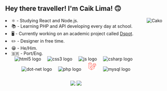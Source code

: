 ## Hey there traveller! I'm Caik Lima! 🙃

  <div>
      <li> ⚛️ - Studying React and Node.js. <img  height="300em" align="right" alt="Cako" src="https://i.pinimg.com/originals/ae/1a/32/ae1a3228917786b1c62c8f4ee9a827fe.gif"/></li>
      <li> 📚 - Learning PHP and API developing every day at school. </li>
      <li> 🖥️ - Currently working on an academic project called <a href="https://github.com/Caik0/Dspot-Project">Dspot</a>.</li>
      <li> ✏️ - Designer in free time.</li>
      <li> 😁 - He/Him.</li>
      <li> 🇧🇷 - Port/Eng.</li>
    <div align="center">
  <img src="https://cdn.jsdelivr.net/gh/devicons/devicon/icons/html5/html5-original.svg" height="30" alt="html5 logo"  />
  <img width="12" />
  <img src="https://cdn.jsdelivr.net/gh/devicons/devicon/icons/css3/css3-original.svg" height="30" alt="css3 logo"  />
  <img width="12" />
  <img src="https://cdn.worldvectorlogo.com/logos/javascript-1.svg" height="30" alt="js logo"  />
  <img width="12" />
  <img src="https://cdn.jsdelivr.net/gh/devicons/devicon/icons/csharp/csharp-original.svg" height="30" alt="csharp logo"  />
  <img width="12" />
  <img src="https://cdn.jsdelivr.net/gh/devicons/devicon/icons/dot-net/dot-net-original.svg" height="30" alt="dot-net logo"  />
  <img width="12" />
  <img src="https://cdn.jsdelivr.net/gh/devicons/devicon/icons/php/php-original.svg" height="30" alt="php logo"  />
  <img width="12" />
  <img src="https://github.com/laravel/art/blob/master/laravel-logo.svg" height="30" alt="Laravel logo"  />
  <img width="12" />
  <img src="https://cdn.jsdelivr.net/gh/devicons/devicon/icons/mysql/mysql-original.svg" height="30" alt="mysql logo"  />
<div align="center">
  </div>

##
<div>
  <img height="150em" src="https://github-readme-stats.vercel.app/api/top-langs/?username=Caik0&layout=compact&theme=cobalt"/>  <img height="90em" align="top" href="https://github.com/Caik0/Dspot-Project" src="https://github-readme-stats.vercel.app/api/pin/?username=Caik0&repo=Dspot-Project&theme=cobalt"/>
          
</div>

##


